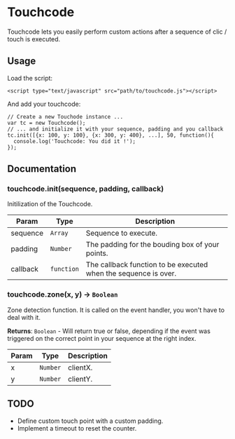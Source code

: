 # Touchcode

Touchcode lets you easily perform custom actions after a sequence of clic / touch is executed.

## Usage

Load the script:

`<script type="text/javascript" src="path/to/touchcode.js"></script>`

And add your touchcode:

```
// Create a new Touchode instance ...
var tc = new Touchcode();
// ... and initialize it with your sequence, padding and you callback
tc.init([{x: 100, y: 100}, {x: 300, y: 400}, ...], 50, function(){
  console.log('Touchcode: You did it !');
});
```

## Documentation

<a name="Touchcode+init"></a>
### touchcode.init(sequence, padding, callback)
Initilization of the Touchcode.

| Param | Type | Description |
| --- | --- | --- |
| sequence | <code>Array</code> | Sequence to execute. |
| padding  | <code>Number</code>| The padding for the bouding box of your points. |
| callback | <code>function</code> | The callback function to be executed when the sequence is over. |

<a name="Touchcode+zone"></a>
### touchcode.zone(x, y) &rarr; <code>Boolean</code>
Zone detection function. It is called on the event handler, you won't have to deal with it.

**Returns**: <code>Boolean</code> - Will return true or false, depending if the event was triggered on the correct point in your sequence at the right index.

| Param | Type | Description |
| --- | --- | --- |
| x | <code>Number</code> | clientX. |
| y | <code>Number</code> | clientY. |

## TODO
  * Define custom touch point with a custom padding.
  * Implement a timeout to reset the counter.
